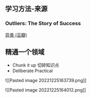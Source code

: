 ## 学习方法-来源
### Outliers: The Story of Success 
[异类 (豆瓣)](https://book.douban.com/subject/25863621/)

## 精通一个领域
- Chunk it up  切碎知识点
- Deliberate Practical








![[Pasted image 20221225163739.png]]

![[Pasted image 20221225164012.png]]

